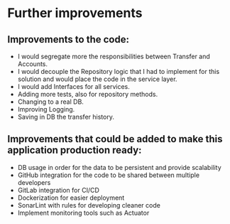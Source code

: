 # Further improvements

## Improvements to the code:

* I would segregate more the responsibilities between Transfer and Accounts.
* I would decouple the Repository logic that I had to implement for this solution and would place the code in the service layer.
* I would add Interfaces for all services.
* Adding more tests, also for repository methods.
* Changing to a real DB.
* Improving Logging.
* Saving in DB the transfer history.

## Improvements that could be added to make this application production ready:

* DB usage in order for the data to be persistent and provide scalability
* GitHub integration for the code to be shared between multiple developers
* GitLab integration for CI/CD
* Dockerization for easier deployment
* SonarLint with rules for developing cleaner code
* Implement monitoring tools such as Actuator